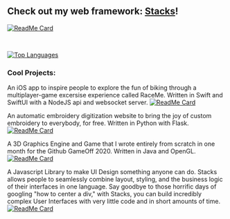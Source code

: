 
<!--
**sanjithudupa/sanjithudupa** is a ✨ _special_ ✨ repository because its `README.md` (this file) appears on your GitHub profile.

Here are some ideas to get you started:

- 🔭 I’m currently working on ...
- 🌱 I’m currently learning ...
- 👯 I’m looking to collaborate on ...
- 🤔 I’m looking for help with ...
- 💬 Ask me about ...
- 📫 How to reach me: ...
- 😄 Pronouns: ...
- ⚡ Fun fact: ...
-->

## Check out my web framework: [Stacks](https://github.com/stacks-js)!
[![ReadMe Card](https://github-readme-stats.vercel.app/api/pin/?username=stacks-js&repo=stacks)](https://github.com/stacks-js/stacks)

<br />

<!--
[![GitHub Stats](https://github-readme-stats.vercel.app/api?username=sanjithudupa)](https://github.com/anuraghazra/github-readme-stats)
-->

[![Top Languages](https://github-readme-stats.vercel.app/api/top-langs/?username=sanjithudupa&hide=g-code)](https://github.com/anuraghazra/github-readme-stats)

### Cool Projects:
An iOS app to inspire people to explore the fun of biking through a multiplayer-game excersise experience called RaceMe. Written in Swift and SwiftUI with a NodeJS api and websocket server.
[![ReadMe Card](https://github-readme-stats.vercel.app/api/pin/?username=sanjithudupa&repo=bike-race-tracker)](https://github.com/sanjithudupa/bike-race-tracker)

An automatic embroidery digitization website to bring the joy of custom embroidery to everybody, for free. Written in Python with Flask. 
[![ReadMe Card](https://github-readme-stats.vercel.app/api/pin/?username=sanjithudupa&repo=embroidery-digitizer)](https://github.com/sanjithudupa/embroidery-digitizer)

A 3D Graphics Engine and Game that I wrote entirely from scratch in one month for the Github GameOff 2020. Written in Java and OpenGL. 
[![ReadMe Card](https://github-readme-stats.vercel.app/api/pin/?username=sanjithudupa&repo=when-pigs-fly)](https://github.com/sanjithudupa/when-pigs-fly)

A Javascript Library to make UI Design something anyone can do. Stacks allows people to seamlessly combine layout, styling, and the business logic of their interfaces in one language. Say goodbye to those horrific days of googling "how to center a div," with Stacks, you can build incredibly complex User Interfaces with very little code and in short amounts of time.
[![ReadMe Card](https://github-readme-stats.vercel.app/api/pin/?username=stacks-js&repo=stacks)](https://github.com/stacks-js/stacks)

<!--
### Currently Working On:
[![ReadMe Card](https://github-readme-stats.vercel.app/api/pin/?username=sanjithudupa&repo=face-animation)](https://github.com/anuraghazra/github-readme-stats)
-->
